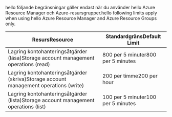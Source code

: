 <span data-ttu-id="81150-101">hello följande begränsningar gäller endast när du använder hello Azure Resource Manager och Azure-resursgrupper.</span><span class="sxs-lookup"><span data-stu-id="81150-101">hello following limits apply when using hello Azure Resource Manager and Azure Resource Groups only.</span></span>

| <span data-ttu-id="81150-102">Resurs</span><span class="sxs-lookup"><span data-stu-id="81150-102">Resource</span></span> | <span data-ttu-id="81150-103">Standardgräns</span><span class="sxs-lookup"><span data-stu-id="81150-103">Default Limit</span></span> |
| --- | --- |
| <span data-ttu-id="81150-104">Lagring kontohanteringsåtgärder (läsa)</span><span class="sxs-lookup"><span data-stu-id="81150-104">Storage account management operations (read)</span></span> |<span data-ttu-id="81150-105">800 per 5 minuter</span><span class="sxs-lookup"><span data-stu-id="81150-105">800 per 5 minutes</span></span> |
| <span data-ttu-id="81150-106">Lagring kontohanteringsåtgärder (skriva)</span><span class="sxs-lookup"><span data-stu-id="81150-106">Storage account management operations (write)</span></span> |<span data-ttu-id="81150-107">200 per timme</span><span class="sxs-lookup"><span data-stu-id="81150-107">200 per hour</span></span> |
| <span data-ttu-id="81150-108">Lagring kontohanteringsåtgärder (lista)</span><span class="sxs-lookup"><span data-stu-id="81150-108">Storage account management operations (list)</span></span> |<span data-ttu-id="81150-109">100 per 5 minuter</span><span class="sxs-lookup"><span data-stu-id="81150-109">100 per 5 minutes</span></span> |


